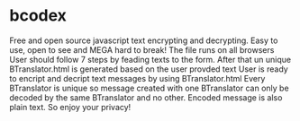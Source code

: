 # bcodex
Free and open source javascript text encrypting and decrypting. Easy to use, open to see and MEGA hard to break! 
The file runs on all browsers
User should follow 7 steps by feading texts to the form. 
After that un unique BTranslator.html is generated based on the user provded text 
User is ready to encript and decript text messages by using BTranslator.html
Every BTranslator is unique so message created with one BTranslator can only be decoded 
by the same BTranslator and no other.
Encoded message is also plain text.
So enjoy your privacy!
